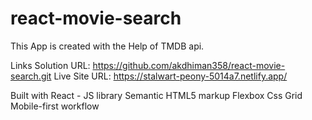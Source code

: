 # react-movie-search
This App is created with the Help of TMDB api.

Links
Solution URL: https://github.com/akdhiman358/react-movie-search.git
Live Site URL: https://stalwart-peony-5014a7.netlify.app/

Built with
React - JS library
Semantic HTML5 markup
Flexbox
Css Grid
Mobile-first workflow
